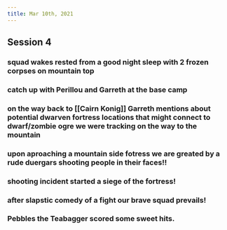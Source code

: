 ```yaml
---
title: Mar 10th, 2021
---
```


## Session 4
### squad wakes rested from a good night sleep with 2 frozen corpses on mountain top
### catch up with Perillou and Garreth at the base camp
### on the way back to [[Cairn Konig]] Garreth mentions about potential dwarven fortress locations that might connect to dwarf/zombie ogre we were tracking on the way to the mountain
### upon aproaching a mountain side fotress we are greated by a rude duergars shooting people in their faces!!
### shooting incident started a siege of the fortress!
### after slapstic comedy of a fight our brave squad prevails!
### Pebbles the Teabagger scored some sweet hits.
